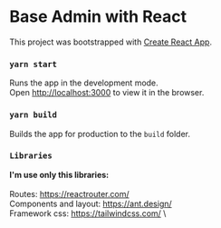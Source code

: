 # Base Admin with React

This project was bootstrapped with [Create React App](https://github.com/facebook/create-react-app).

### `yarn start`

Runs the app in the development mode.\
Open [http://localhost:3000](http://localhost:3000) to view it in the browser.

### `yarn build`

Builds the app for production to the `build` folder.

### `Libraries`

**I'm use only this libraries:**\
\
Routes: https://reactrouter.com/ \
Components and layout: https://ant.design/ \
Framework css: https://tailwindcss.com/ \



